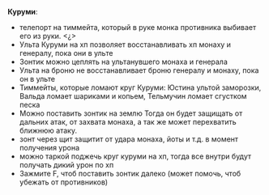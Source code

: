 **Куруми**:
- телепорт на тиммейта, который в руке монка противника выбивает его из руки. <¿>
- Ульта Куруми на хп позволяет восстанавливать хп монаху и генералу, пока они в ульте
- Зонтик можно цеплять на ультанувшего монаха и генерала
- Ульта на броню не восстанавливает броню генералу и монаху, пока он в ульте
- Тиммейты, которые ломают круг Куруми: Юстина ультой заморозки, Вальда ломает шариками и копьем, Тельмучин ломает сгустком песка
- Можно поставить зонтик на землю Тогда он будет защищать от дальних атак, от захвата монаха, а так же может перехватить ближнюю атаку.
- зонт через щит защитит от удара монаха, йоты и т.д. в момент получения урона
- можно таркой поджечь круг куруми на хп, тогда все внутри будут получать дикий урон по хп
- Зажмите F, чтоб поставить зонтик далеко (может помочь, чтоб убежать от противников)